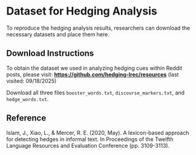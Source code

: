 # Dataset for Hedging Analysis

To reproduce the hedging analysis results, researchers can download the necessary datasets and place them here.

## Download Instructions

To obtain the dataset we used in analyzing hedging cues within Reddit posts, please visit:
**https://github.com/hedging-lrec/resources** (last visited: 09/18/2025)

Download all three files `booster_words.txt`, `discourse_markers.txt`, and `hedge_words.txt`.

## Reference

Islam, J., Xiao, L., & Mercer, R. E. (2020, May). A lexicon-based approach for detecting hedges in informal text. In Proceedings of the Twelfth Language Resources and Evaluation Conference (pp. 3109-3113).